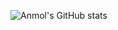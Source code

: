 ![Anmol's GitHub stats](https://github-readme-stats.vercel.app/api?username=Anmoldh&hide=issues,stars&count_private=true&show_icons=true&theme=merko)
